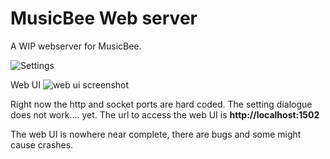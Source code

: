 # MusicBee Web server

A WIP webserver for MusicBee.

![Settings](https://i.imgur.com/tfjNh08.png)

Web UI
![web ui screenshot](https://i.imgur.com/UlKr11o.png)


Right now the http and socket ports are hard coded. The setting dialogue does not work.... yet.
The url to access the web UI is **http://localhost:1502**

The web UI is nowhere near complete, there are bugs and some might cause crashes.
